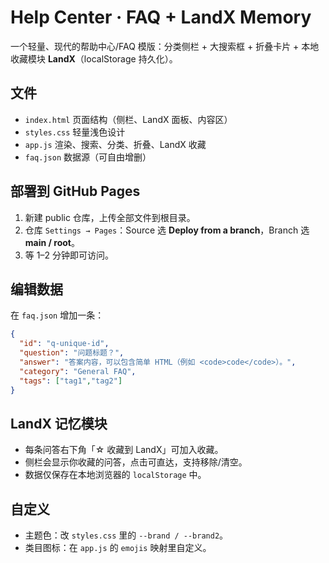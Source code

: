 # Help Center · FAQ + LandX Memory

一个轻量、现代的帮助中心/FAQ 模版：分类侧栏 + 大搜索框 + 折叠卡片 + 本地收藏模块 **LandX**（localStorage 持久化）。

## 文件
- `index.html` 页面结构（侧栏、LandX 面板、内容区）
- `styles.css` 轻量浅色设计
- `app.js` 渲染、搜索、分类、折叠、LandX 收藏
- `faq.json` 数据源（可自由增删）

## 部署到 GitHub Pages
1. 新建 public 仓库，上传全部文件到根目录。
2. 仓库 `Settings → Pages`：Source 选 **Deploy from a branch**，Branch 选 **main / root**。
3. 等 1–2 分钟即可访问。

## 编辑数据
在 `faq.json` 增加一条：
```json
{
  "id": "q-unique-id",
  "question": "问题标题？",
  "answer": "答案内容，可以包含简单 HTML（例如 <code>code</code>）。",
  "category": "General FAQ",
  "tags": ["tag1","tag2"]
}
```

## LandX 记忆模块
- 每条问答右下角「☆ 收藏到 LandX」可加入收藏。
- 侧栏会显示你收藏的问答，点击可直达，支持移除/清空。
- 数据仅保存在本地浏览器的 `localStorage` 中。

## 自定义
- 主题色：改 `styles.css` 里的 `--brand / --brand2`。
- 类目图标：在 `app.js` 的 `emojis` 映射里自定义。
